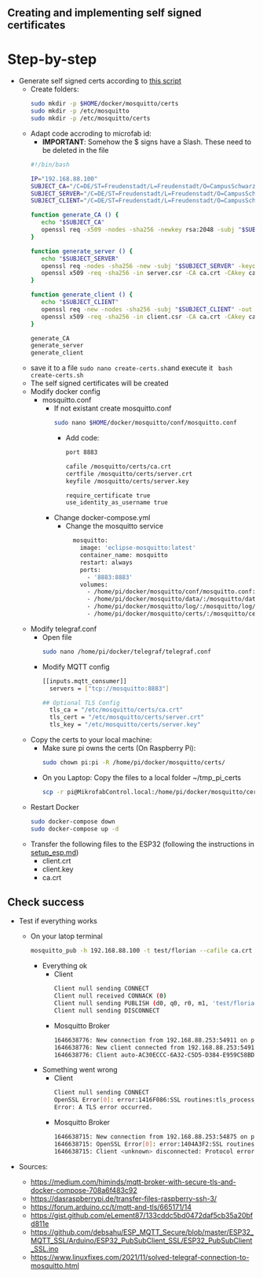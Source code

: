 ## Creating and implementing self signed certificates

# Step-by-step

- Generate self signed certs according to [this script](https://gist.github.com/suru-dissanaike/fbb01a23cf9a138973732e76999c0d48)
    - Create folders:
        ``` bash
        sudo mkdir -p $HOME/docker/mosquitto/certs
        sudo mkdir -p /etc/mosquitto
        sudo mkdir -p /etc/mosquitto/certs
        ```
    - Adapt code accroding to microfab id:
        - **IMPORTANT**: Somehow the $ signs have a Slash. These need to be deleted in the file
        ``` bash
        #!/bin/bash

        IP="192.168.88.100"
        SUBJECT_CA="/C=DE/ST=Freudenstadt/L=Freudenstadt/O=CampusSchwarzwald/OU=CA/CN=$IP"
        SUBJECT_SERVER="/C=DE/ST=Freudenstadt/L=Freudenstadt/O=CampusSchwarzwald/OU=Server/CN=$IP"
        SUBJECT_CLIENT="/C=DE/ST=Freudenstadt/L=Freudenstadt/O=CampusSchwarzwald/OU=Client/CN=$IP"
        
        function generate_CA () {
           echo "$SUBJECT_CA"
           openssl req -x509 -nodes -sha256 -newkey rsa:2048 -subj "$SUBJECT_CA"  -days 365 -keyout ca.key -out ca.crt
        }
        
        function generate_server () {
           echo "$SUBJECT_SERVER"
           openssl req -nodes -sha256 -new -subj "$SUBJECT_SERVER" -keyout server.key -out server.csr
           openssl x509 -req -sha256 -in server.csr -CA ca.crt -CAkey ca.key -CAcreateserial -out server.crt -days 365
        }
        
        function generate_client () {
           echo "$SUBJECT_CLIENT"
           openssl req -new -nodes -sha256 -subj "$SUBJECT_CLIENT" -out client.csr -keyout client.key 
           openssl x509 -req -sha256 -in client.csr -CA ca.crt -CAkey ca.key -CAcreateserial -out client.crt -days 365
        }
        
        generate_CA
        generate_server
        generate_client
        
        ```
    - save it to a file ```sudo nano create-certs.sh```and execute it ``` bash create-certs.sh```
    - The self signed certificates will be created
    - Modify docker config
        - mosquitto.conf
            - If not existant create mosquitto.conf
                ``` bash
                sudo nano $HOME/docker/mosquitto/conf/mosquitto.conf
                ```
                - Add code:
                    ``` bash
                    port 8883

                    cafile /mosquitto/certs/ca.crt
                    certfile /mosquitto/certs/server.crt
                    keyfile /mosquitto/certs/server.key
                    
                    require_certificate true
                    use_identity_as_username true
                    ```
            - Change docker-compose.yml
                - Change the mosquitto service
                    ``` bash
                      mosquitto:
                        image: 'eclipse-mosquitto:latest'
                        container_name: mosquitto
                        restart: always
                        ports:
                          - '8883:8883'
                        volumes:
                          - /home/pi/docker/mosquitto/conf/mosquitto.conf:/mosquitto/config/mosquitto.conf
                          - /home/pi/docker/mosquitto/data/:/mosquitto/data/
                          - /home/pi/docker/mosquitto/log/:/mosquitto/log/
                          - /home/pi/docker/mosquitto/certs/:/mosquitto/certs/
                    ```
    - Modify telegraf.conf
        - Open file 
            ``` bash
            sudo nano /home/pi/docker/telegraf/telegraf.conf
            ```          
        - Modify MQTT config
            ``` bash
            [[inputs.mqtt_consumer]]
              servers = ["tcp://mosquitto:8883"]
          
            ## Optional TLS Config
              tls_ca = "/etc/mosquitto/certs/ca.crt"
              tls_cert = "/etc/mosquitto/certs/server.crt"
              tls_key = "/etc/mosquitto/certs/server.key"
            ```
    - Copy the certs to your local machine:
        - Make sure pi owns the certs (On Raspberry Pi):
            ``` bash
            sudo chown pi:pi -R /home/pi/docker/mosquitto/certs/
            ```
        - On you Laptop: Copy the files to a local folder ~/tmp_pi_certs
            ``` bash
            scp -r pi@MikrofabControl.local:/home/pi/docker/mosquitto/certs /Users/florianhandke/Downloads/certs
            ```
    - Restart Docker
        ``` bash
        sudo docker-compose down
        sudo docker-compose up -d
        ```
    - Transfer the following files to the ESP32 (following the instructions in [setup_esp.md](esp/setup_esp.md))
        - client.crt
        - client.key
        - ca.crt
    

## Check success

- Test if everything works
    - On your latop terminal
        ``` bash
        mosquitto_pub -h 192.168.88.100 -t test/florian --cafile ca.crt --cert client.crt --key client.key -m "hello world" -p 8883
        ```
        - Everything ok
            - Client
                ``` bash
                Client null sending CONNECT
                Client null received CONNACK (0)
                Client null sending PUBLISH (d0, q0, r0, m1, 'test/florian', ... (11 bytes))
                Client null sending DISCONNECT
                ```
            - Mosquitto Broker
                ``` bash
                1646638776: New connection from 192.168.88.253:54911 on port 8883.
                1646638776: New client connected from 192.168.88.253:54911 as auto-AC30ECCC-6A32-C5D5-D384-E959C58BD629 (p2, c1, k60, u'192.168.88.100').
                1646638776: Client auto-AC30ECCC-6A32-C5D5-D384-E959C58BD629 disconnected.
                ```
        - Something went wrong
            - Client
                ``` bash
                Client null sending CONNECT
                OpenSSL Error[0]: error:1416F086:SSL routines:tls_process_server_certificate:certificate verify failed
                Error: A TLS error occurred.
                ```
            - Mosquitto Broker
                ``` bash
                1646638715: New connection from 192.168.88.253:54875 on port 8883.
                1646638715: OpenSSL Error[0]: error:1404A3F2:SSL routines:ST_ACCEPT:sslv3 alert unexpected message
                1646638715: Client <unknown> disconnected: Protocol error.
                ```
    

- Sources:
    - https://medium.com/himinds/mqtt-broker-with-secure-tls-and-docker-compose-708a6f483c92
    - https://dasraspberrypi.de/transfer-files-raspberry-ssh-3/
    - https://forum.arduino.cc/t/mqtt-and-tls/665171/14
    - https://gist.github.com/eLement87/133cddc5bd0472daf5cb35a20bfd811e
    - https://github.com/debsahu/ESP_MQTT_Secure/blob/master/ESP32_MQTT_SSL/Arduino/ESP32_PubSubClient_SSL/ESP32_PubSubClient_SSL.ino
    - https://www.linuxfixes.com/2021/11/solved-telegraf-connection-to-mosquitto.html